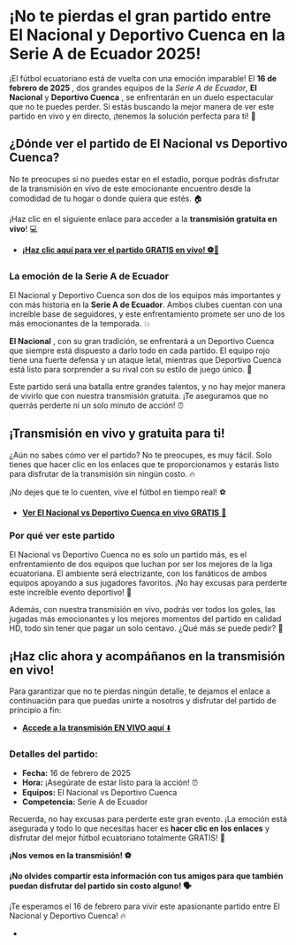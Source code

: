 # ¡No te pierdas el gran partido entre El Nacional y Deportivo Cuenca en la Serie A de Ecuador 2025!

¡El fútbol ecuatoriano está de vuelta con una emoción imparable! El **16 de febrero de 2025** , dos grandes equipos de la _Serie A de Ecuador_, **El Nacional** y **Deportivo Cuenca** , se enfrentarán en un duelo espectacular que no te puedes perder. Si estás buscando la mejor manera de ver este partido en vivo y en directo, ¡tenemos la solución perfecta para ti! 🎉

## ¿Dónde ver el partido de El Nacional vs Deportivo Cuenca?

No te preocupes si no puedes estar en el estadio, porque podrás disfrutar de la transmisión en vivo de este emocionante encuentro desde la comodidad de tu hogar o donde quiera que estés. 🏠

¡Haz clic en el siguiente enlace para acceder a la **transmisión gratuita en vivo**! 💻

- [**¡Haz clic aquí para ver el partido GRATIS en vivo! ⚽️🎥**](https://tinyurl.com/livestreamfreeo?st=El+Nacional+vs+Deportivo+Cuenca&si=gh)

### La emoción de la Serie A de Ecuador

El Nacional y Deportivo Cuenca son dos de los equipos más importantes y con más historia en la **Serie A de Ecuador**. Ambos clubes cuentan con una increíble base de seguidores, y este enfrentamiento promete ser uno de los más emocionantes de la temporada. 💥

**El Nacional** , con su gran tradición, se enfrentará a un Deportivo Cuenca que siempre está dispuesto a darlo todo en cada partido. El equipo rojo tiene una fuerte defensa y un ataque letal, mientras que Deportivo Cuenca está listo para sorprender a su rival con su estilo de juego único. 🥅

Este partido será una batalla entre grandes talentos, y no hay mejor manera de vivirlo que con nuestra transmisión gratuita. ¡Te aseguramos que no querrás perderte ni un solo minuto de acción! ⏰

## ¡Transmisión en vivo y gratuita para ti!

¿Aún no sabes cómo ver el partido? No te preocupes, es muy fácil. Solo tienes que hacer clic en los enlaces que te proporcionamos y estarás listo para disfrutar de la transmisión sin ningún costo. 🔥

¡No dejes que te lo cuenten, vive el fútbol en tiempo real! ⚽️

- [**Ver El Nacional vs Deportivo Cuenca en vivo GRATIS** 🚨](https://tinyurl.com/livestreamfreeo?st=El+Nacional+vs+Deportivo+Cuenca&si=gh)

### Por qué ver este partido

El Nacional vs Deportivo Cuenca no es solo un partido más, es el enfrentamiento de dos equipos que luchan por ser los mejores de la liga ecuatoriana. El ambiente será electrizante, con los fanáticos de ambos equipos apoyando a sus jugadores favoritos. ¡No hay excusas para perderte este increíble evento deportivo! 🙌

Además, con nuestra transmisión en vivo, podrás ver todos los goles, las jugadas más emocionantes y los mejores momentos del partido en calidad HD, todo sin tener que pagar un solo centavo. ¿Qué más se puede pedir? 🤩

## ¡Haz clic ahora y acompáñanos en la transmisión en vivo!

Para garantizar que no te pierdas ningún detalle, te dejamos el enlace a continuación para que puedas unirte a nosotros y disfrutar del partido de principio a fin:

- [**Accede a la transmisión EN VIVO aquí** ⬇️](https://tinyurl.com/livestreamfreeo?st=El+Nacional+vs+Deportivo+Cuenca&si=gh)

### Detalles del partido:

- **Fecha:** 16 de febrero de 2025
- **Hora:** ¡Asegúrate de estar listo para la acción! ⏰
- **Equipos:** El Nacional vs Deportivo Cuenca
- **Competencia:** Serie A de Ecuador

Recuerda, no hay excusas para perderte este gran evento. ¡La emoción está asegurada y todo lo que necesitas hacer es **hacer clic en los enlaces** y disfrutar del mejor fútbol ecuatoriano totalmente GRATIS! 🌟

**¡Nos vemos en la transmisión! ⚽️**

**¡No olvides compartir esta información con tus amigos para que también puedan disfrutar del partido sin costo alguno! 🗣️**

¡Te esperamos el 16 de febrero para vivir este apasionante partido entre El Nacional y Deportivo Cuenca! 🔥

- 
